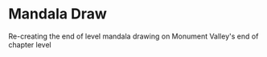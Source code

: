 # Mandala Draw
Re-creating the end of level mandala drawing on Monument Valley's end of chapter level

